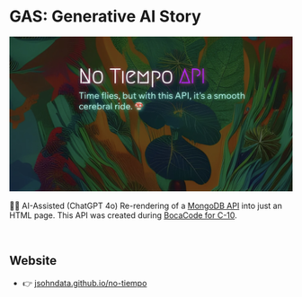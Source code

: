 # GAS: Generative AI Story
[![screen shot](./src/images/readme.jpg)](https://jsohndata.github.io/no-tiempo/)

🚀🤖 AI-Assisted (ChatGPT 4o) Re-rendering of a [MongoDB API](https://github.com/jsohndata/no-tiempo-mongodb-api) into just an HTML page. This API was created during [BocaCode for C-10](https://jsohndata.github.io/bocacode-c10-final-project-portfolio/).

<br>

## Website
* 👉 [jsohndata.github.io/no-tiempo](https://jsohndata.github.io/no-tiempo/)